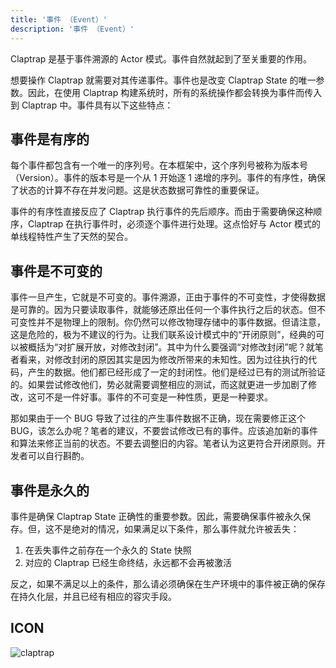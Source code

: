 ```yaml
---
title: '事件 （Event）'
description: '事件 （Event）'
---
```


Claptrap 是基于事件溯源的 Actor 模式。事件自然就起到了至关重要的作用。

想要操作 Claptrap 就需要对其传递事件。事件也是改变 Claptrap State 的唯一参数。因此，在使用 Claptrap 构建系统时，所有的系统操作都会转换为事件而传入到 Claptrap 中。事件具有以下这些特点：

## 事件是有序的

每个事件都包含有一个唯一的序列号。在本框架中，这个序列号被称为版本号（Version）。事件的版本号是一个从 1 开始逐 1 递增的序列。事件的有序性，确保了状态的计算不存在并发问题。这是状态数据可靠性的重要保证。

事件的有序性直接反应了 Claptrap 执行事件的先后顺序。而由于需要确保这种顺序，Claptrap 在执行事件时，必须逐个事件进行处理。这点恰好与 Actor 模式的单线程特性产生了天然的契合。

## 事件是不可变的

事件一旦产生，它就是不可变的。事件溯源，正由于事件的不可变性，才使得数据是可靠的。因为只要读取事件，就能够还原出任何一个事件执行之后的状态。但不可变性并不是物理上的限制。你仍然可以修改物理存储中的事件数据。但请注意，这是危险的，极为不建议的行为。让我们联系设计模式中的“开闭原则”，经典的可以被概括为“对扩展开放，对修改封闭”。其中为什么要强调“对修改封闭”呢？就笔者看来，对修改封闭的原因其实是因为修改所带来的未知性。因为过往执行的代码，产生的数据。他们都已经形成了一定的封闭性。他们是经过已有的测试所验证的。如果尝试修改他们，势必就需要调整相应的测试，而这就更进一步加剧了修改，这可不是一件好事。事件的不可变是一种性质，更是一种要求。

那如果由于一个 BUG 导致了过往的产生事件数据不正确，现在需要修正这个 BUG，该怎么办呢？笔者的建议，不要尝试修改已有的事件。应该追加新的事件和算法来修正当前的状态。不要去调整旧的内容。笔者认为这更符合开闭原则。开发者可以自行斟酌。

## 事件是永久的

事件是确保 Claptrap State 正确性的重要参数。因此，需要确保事件被永久保存。但，这不是绝对的情况，如果满足以下条件，那么事件就允许被丢失：

1. 在丢失事件之前存在一个永久的 State 快照
2. 对应的 Claptrap 已经生命终结，永远都不会再被激活

反之，如果不满足以上的条件，那么请必须确保在生产环境中的事件被正确的保存在持久化层，并且已经有相应的容灾手段。

## ICON

![claptrap](/images/claptrap_icons/event.svg)
